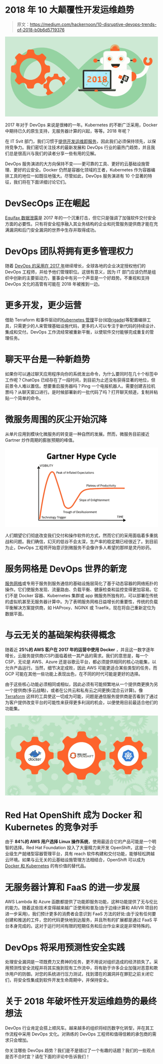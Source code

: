 # 2018 年 10 大颠覆性开发运维趋势

> 原文：<https://medium.com/hackernoon/10-disruptive-devops-trends-of-2018-b0b6d5719376>

![](img/7351226d98940a2947008de5c9cac9ba.png)

2017 年对于 DevOps 来说是很棒的一年。Kubernetes 的不断广泛采用，Docker 中期待已久的原生支持，无服务器计算的兴起，等等。2018 年呢？

在 IT Svit 部门，我们习惯于[提供开发运维即服务](https://itsvit.com/our-services/devops-service-provider/)，因此我们必须保持领先，以保持竞争力。我们密切关注技术的最新发展和 DevOps 行业的最热门趋势，并且我们总是很高兴与我们的读者分享一些有用的见解。

DevOps 服务演进的大方向保持不变——更可靠的工具、更好的云基础设施管理、更好的云安全。Docker 仍然是容器化领域的王者，Kubernetes 作为容器编排工具的地位一如既往地强大。尽管如此，DevOps 服务演进有 10 个显著的特征，我们将在下面详细讨论它们。

# DevSecOps 正在崛起

[Equifax 数据泄露](https://www.ftc.gov/equifax-data-breach)是 2017 年的一个沉重打击，但它只是强调了加强软件交付安全方面的必要性。只有将安全程序融入其业务结构的企业和托管服务提供商才能在充满漏洞和后门安全漏洞的世界中生存并取得成功。

# DevOps 团队将拥有更多管理权力

随着 [DevOps 的采用在 2017 年](https://itsvit.com/blog/2017-in-review-state-of-devops-adoption/)继续增长，全球各地的企业决定授权他们的 DevOps 工程师，并给予他们管理职位。这很有意义，因为 IT 部门应该仍然是组织中创新的主要驱动力，董事会中有另一个声音是一个好趋势。不重视和支持 DevOps 文化的高管有可能在 2018 年被推到一边。

# 更多开发，更少运营

借助 Terraform 和事件驱动的[Kubernetes 管理](https://itsvit.com/blog/kubernetes-management-choose-start/)平台(如[Brigade](https://itsvit.com/blog/news/brigade-new-kubernetes-management-tool-microsoft/))等配置编排工具，只需更少的人来管理基础设施代码，更多的人可以专注于新代码的持续设计、集成和交付。DevOps 工作流经常被重新平衡，以使软件交付能够完成重复的管理任务。

# 聊天平台是一种新趋势

如果你可以通过聊天应用程序向你的系统发出命令，为什么要同时在几十个标签中工作呢？ChatOps 已经存在了一段时间，到目前为止还没有获得显著的地位，但前景令人难以置信。想要重启服务器吗？Ping 一个电报机器人。需要创建吉拉机票吗？从聊天窗口进行。是时候部署新的一批代码了吗？打开聊天频道，复制并粘贴一个简单的命令。

# 微服务周围的灰尘开始沉降

从单片应用到模块化微服务的转变是一种自然的发展。然而，微服务目前接近 Gartner 炒作周期的膨胀预期的峰值。

![](img/345e11bd540f9fd617db96242ec2d9be.png)

人们期望它们彻底改变我们交付和操作软件的方式，然而它们的采用面临着多重挑战和问题。我们确信，幻灭的低谷不会太深，生产率的稳定期已经很近了。到目前为止，DevOps 工程师开始意识到微服务不会像许多人希望的那样是灵丹妙药。

# 服务网格是 DevOps 世界的新宠

[服务网格](https://buoyant.io/2017/04/25/whats-a-service-mesh-and-why-do-i-need-one/)或专用于服务到服务通信的基础设施层简化了基于动态容器的网络拓扑的操作。它们使服务发现、流量路由、负载平衡、健康检查和监控变得更加容易。它们不是 Docker 容器、Kubernetes 集群或 app 微服务所独有的，可以部署在传统的虚拟机甚至无服务器计算中。为了表明服务网格日益增长的重要性，传统的负载平衡解决方案提供商，如 HAProxy、NGINX 或 Traefik，现在将自己重新定位为数据平面。

# 与云无关的基础架构获得概念

随着近 **25%的 AWS 客户在 2017 年的运营中使用 Docker** ，并且这一数字逐年增长，云服务提供商(CSP)面临着统一其产品的需求。我们的意思是，每一个 CSP，无论是 AWS、Azure 还是谷歌云平台，都必须提供相同的核心功能集，以允许产品运行。当然，细节决定成败，因此 AWS 可能更适合某些类型的任务，而 GCP 可能在其他一些功能上表现出色，在不同的时代可能是更好的选择。

由于这些核心功能必须相同或相似，因此必须有可能频繁地从一个提供商更换为另一个提供商(多云战略)，或者在公共云和私有云之间更换(混合云计算)。像 [Terraform](https://itsvit.com/blog/what-is-terraform-and-why-it-rocks/) 这样的工具使这一切成为可能，问题是通信服务提供商是否看到了通过为客户提供改变平台的可能性来获得更多利润的机会，以便使用目前最适合他们的功能集。

![](img/ae5474f6acf5061aa7ed600c05afc434.png)

# Red Hat OpenShift 成为 Docker 和 Kubernetes 的竞争对手

由于 **84%的 AWS 用户选择 Linux 操作系统**，使用最适合它的产品可能是一个明智的选择。Red Hat Foundation 投入了大量精力来开发 OpenShift，这是一个企业级生产就绪型容器管理平台，具有 reach 软件构建和交付功能，能够轻松跨越云环境。如果与云无关的云基础设施管理方法相结合，OpenShift 可以成为 [Docker 和 Kubernetes](https://itsvit.com/blog/docker-kubernetes-till-death-us-part/) 的有价值的替代品。

# 无服务器计算和 FaaS 的进一步发展

AWS Lambda 和 Azure 函数都提供了功能即服务功能，这种功能提供了无与伦比的能力。随着这些技术变得越来越广泛使用和普及(由于边缘计算和 AR/VR 项目的进一步采用)，我们预计更多的消费者会意识到 FaaS 方法的好处:由于没有任何要创建和推送的工件，您的代码更快地到达服务，并且所有的扩展都是通过 FaaS 平台本身完成的。这对于运行时间有限的短期任务和后台作业来说是非常特殊的。

# DevOps 将采用预测性安全实践

处理安全漏洞是一项既费力又费神的任务，更不用说对组织造成的经济损失了。采用预测性安全流程并将其实施到现有工作流中，将有助于许多企业加强对恶意和欺诈用户的防御。对您的系统进行压力测试，找到潜在的漏洞并在罪犯之前关闭它们，将安全性集成到软件开发生命周期中，并保持安全。

# 关于 2018 年破坏性开发运维趋势的最终想法

DevOps 行业肯定会搭上顺风车。越来越多的组织将经历数字化转型，并在其工作流程中采用 DevOps 文化。对熟练的 DevOps 工程师和值得信赖的承包商的需求只会增加。

你关注哪些 DevOps 趋势？我们是不是错过了一个有趣的话题？我们的一些观点是否不合时宜？请在下面的评论中告诉我们！